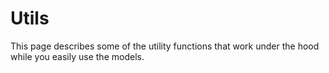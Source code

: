 # Utils
This page describes some of the utility functions that work under the hood while you easily use the models.